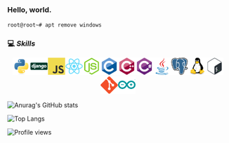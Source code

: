 ### Hello, world.
```bash
root@root~# apt remove windows
```
<h3>💻 <em>Skills</em></h3>
 <p align = "center">
  <img src="https://raw.githubusercontent.com/devicons/devicon/master/icons/python/python-original.svg" alt="Python" width="40" height="40"/><img
src="https://raw.githubusercontent.com/devicons/devicon/master/icons/django/django-original.svg" alt="Django" width="40" height="40"/><img
src="https://raw.githubusercontent.com/devicons/devicon/master/icons/javascript/javascript-original.svg" alt="Javascript" width="40" height="40"/><img                             src="https://raw.githubusercontent.com/devicons/devicon/master/icons/react/react-original.svg" alt="React" width="40" height="40"/><img
src="https://github.com/devicons/devicon/blob/master/icons/nodejs/nodejs-original.svg" alt="Node" width="40" height="40"/><img
src="https://raw.githubusercontent.com/devicons/devicon/master/icons/c/c-original.svg" alt="C" width="40" height="40"/><img src="https://raw.githubusercontent.com/devicons/devicon/master/icons/cplusplus/cplusplus-original.svg" alt="C++" width="40" height="40"/><img src="https://raw.githubusercontent.com/devicons/devicon/master/icons/csharp/csharp-original.svg" alt="C#" width="40" height="40"/><img src="https://raw.githubusercontent.com/devicons/devicon/master/icons/java/java-original.svg" alt="Java" width="40" height="40"/><img
src="https://raw.githubusercontent.com/devicons/devicon/master/icons/postgresql/postgresql-original.svg" alt="PostgreSQL" width="40" height="40"/><img
src="https://raw.githubusercontent.com/devicons/devicon/master/icons/linux/linux-original.svg" alt="Linux" width="40" height="40"/><img src="https://raw.githubusercontent.com/devicons/devicon/master/icons/bash/bash-original.svg" alt="Bash" width="40" height="40"/><img src="https://raw.githubusercontent.com/devicons/devicon/master/icons/git/git-original.svg" alt="Git" width="40" height="40"/><img src="https://raw.githubusercontent.com/devicons/devicon/master/icons/arduino/arduino-original.svg" alt="Arduino" width="40" height="40"/>
 </p>

  
 
![Anurag's GitHub stats](https://github-readme-stats.vercel.app/api?username=gabzin&count_private=true&hide=contribs,prs,issues&show_icons=true&theme=tokyonight)
 
 
![Top Langs](https://github-readme-stats.vercel.app/api/top-langs/?username=gabzin&layout=compact&langs_count=10&exclude_repo=uri,tools&theme=tokyonight)

![Profile views](https://gpvc.arturio.dev/gabzin)  
